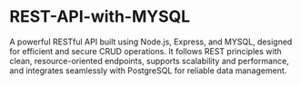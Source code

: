 # REST-API-with-MYSQL
A powerful RESTful API built using Node.js, Express, and MYSQL, designed for efficient and secure CRUD operations. It follows REST principles with clean, resource-oriented endpoints, supports scalability and performance, and integrates seamlessly with PostgreSQL for reliable data management.
